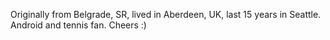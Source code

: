 Originally from Belgrade, SR, lived in Aberdeen, UK, last 15 years in Seattle. Android and tennis fan. Cheers :)
